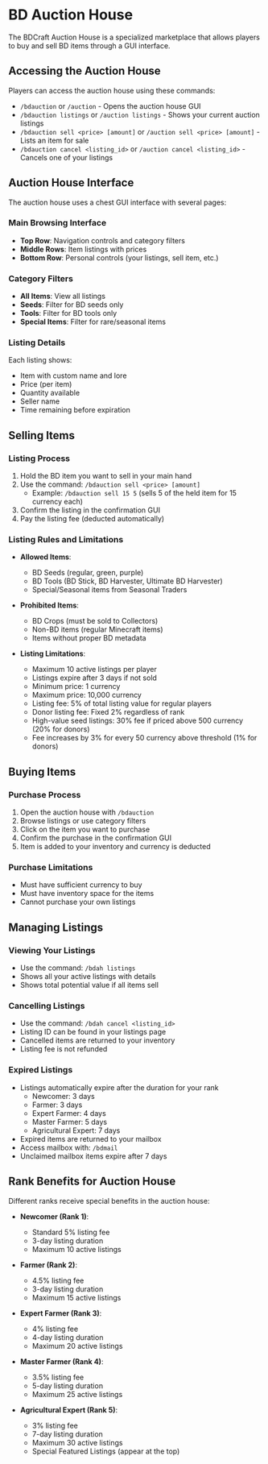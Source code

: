 # BD Auction House

The BDCraft Auction House is a specialized marketplace that allows players to buy and sell BD items through a GUI interface.

## Accessing the Auction House

Players can access the auction house using these commands:
- `/bdauction` or `/auction` - Opens the auction house GUI
- `/bdauction listings` or `/auction listings` - Shows your current auction listings
- `/bdauction sell <price> [amount]` or `/auction sell <price> [amount]` - Lists an item for sale
- `/bdauction cancel <listing_id>` or `/auction cancel <listing_id>` - Cancels one of your listings

## Auction House Interface

The auction house uses a chest GUI interface with several pages:

### Main Browsing Interface

- **Top Row**: Navigation controls and category filters
- **Middle Rows**: Item listings with prices
- **Bottom Row**: Personal controls (your listings, sell item, etc.)

### Category Filters

- **All Items**: View all listings
- **Seeds**: Filter for BD seeds only
- **Tools**: Filter for BD tools only
- **Special Items**: Filter for rare/seasonal items

### Listing Details

Each listing shows:
- Item with custom name and lore
- Price (per item)
- Quantity available
- Seller name
- Time remaining before expiration

## Selling Items

### Listing Process

1. Hold the BD item you want to sell in your main hand
2. Use the command: `/bdauction sell <price> [amount]`
   - Example: `/bdauction sell 15 5` (sells 5 of the held item for 15 currency each)
3. Confirm the listing in the confirmation GUI
4. Pay the listing fee (deducted automatically)

### Listing Rules and Limitations

- **Allowed Items**:
  - BD Seeds (regular, green, purple)
  - BD Tools (BD Stick, BD Harvester, Ultimate BD Harvester)
  - Special/Seasonal items from Seasonal Traders

- **Prohibited Items**:
  - BD Crops (must be sold to Collectors)
  - Non-BD items (regular Minecraft items)
  - Items without proper BD metadata

- **Listing Limitations**:
  - Maximum 10 active listings per player
  - Listings expire after 3 days if not sold
  - Minimum price: 1 currency
  - Maximum price: 10,000 currency
  - Listing fee: 5% of total listing value for regular players
  - Donor listing fee: Fixed 2% regardless of rank
  - High-value seed listings: 30% fee if priced above 500 currency (20% for donors)
  - Fee increases by 3% for every 50 currency above threshold (1% for donors)

## Buying Items

### Purchase Process

1. Open the auction house with `/bdauction`
2. Browse listings or use category filters
3. Click on the item you want to purchase
4. Confirm the purchase in the confirmation GUI
5. Item is added to your inventory and currency is deducted

### Purchase Limitations

- Must have sufficient currency to buy
- Must have inventory space for the items
- Cannot purchase your own listings

## Managing Listings

### Viewing Your Listings

- Use the command: `/bdah listings`
- Shows all your active listings with details
- Shows total potential value if all items sell

### Cancelling Listings

- Use the command: `/bdah cancel <listing_id>`
- Listing ID can be found in your listings page
- Cancelled items are returned to your inventory
- Listing fee is not refunded

### Expired Listings

- Listings automatically expire after the duration for your rank
  - Newcomer: 3 days
  - Farmer: 3 days
  - Expert Farmer: 4 days
  - Master Farmer: 5 days
  - Agricultural Expert: 7 days
- Expired items are returned to your mailbox
- Access mailbox with: `/bdmail`
- Unclaimed mailbox items expire after 7 days

## Rank Benefits for Auction House

Different ranks receive special benefits in the auction house:

- **Newcomer (Rank 1)**:
  - Standard 5% listing fee
  - 3-day listing duration
  - Maximum 10 active listings

- **Farmer (Rank 2)**:
  - 4.5% listing fee
  - 3-day listing duration
  - Maximum 15 active listings

- **Expert Farmer (Rank 3)**:
  - 4% listing fee
  - 4-day listing duration
  - Maximum 20 active listings

- **Master Farmer (Rank 4)**:
  - 3.5% listing fee
  - 5-day listing duration
  - Maximum 25 active listings

- **Agricultural Expert (Rank 5)**:
  - 3% listing fee
  - 7-day listing duration
  - Maximum 30 active listings
  - Special Featured Listings (appear at the top)